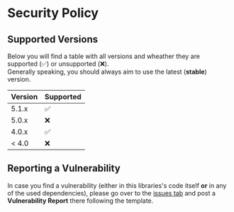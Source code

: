 # Security Policy

## Supported Versions

Below you will find a table with all versions and wheather they are supported (:white_check_mark:) or unsupported (:x:).  
Generally speaking, you should always aim to use the latest (**stable**) version.

| Version | Supported          |
| ------- | ------------------ |
| 5.1.x   | :white_check_mark: |
| 5.0.x   | :x:                |
| 4.0.x   | :white_check_mark: |
| < 4.0   | :x:                |

## Reporting a Vulnerability

In case you find a vulnerability (either in this libraries's code itself **or** in any of the used dependencies), please go over to the [issues tab](https://github.com/rust-netcup/ccp-api/issues) and post a __Vulnerability Report__ there following the template.  
